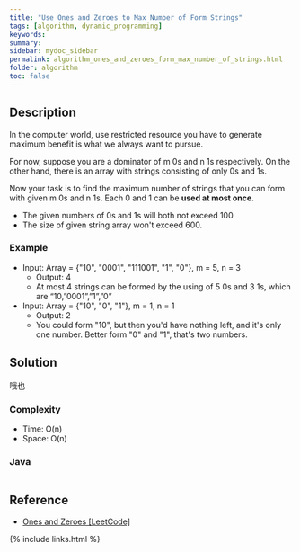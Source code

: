 ```yaml
---
title: "Use Ones and Zeroes to Max Number of Form Strings"
tags: [algorithm, dynamic_programming]
keywords:
summary:
sidebar: mydoc_sidebar
permalink: algorithm_ones_and_zeroes_form_max_number_of_strings.html
folder: algorithm
toc: false
---
```


## Description
In the computer world, use restricted resource you have to generate maximum benefit is what we always want to pursue.

For now, suppose you are a dominator of m 0s and n 1s respectively. On the other hand, there is an array with strings consisting of only 0s and 1s.

Now your task is to find the maximum number of strings that you can form with given m 0s and n 1s. Each 0 and 1 can be **used at most once**.
* The given numbers of 0s and 1s will both not exceed 100
* The size of given string array won't exceed 600.

### Example
* Input: Array = {"10", "0001", "111001", "1", "0"}, m = 5, n = 3
  * Output: 4
  * At most 4 strings can be formed by the using of 5 0s and 3 1s, which are “10,”0001”,”1”,”0”
* Input: Array = {"10", "0", "1"}, m = 1, n = 1
  * Output: 2
  * You could form "10", but then you'd have nothing left, and it's only one number. Better form "0" and "1", that's two numbers.

## Solution
哦也

### Complexity
* Time: O(n)
* Space: O(n)

### Java
```java

```

## Reference
* [Ones and Zeroes [LeetCode]](https://leetcode.com/problems/ones-and-zeroes/description/)

{% include links.html %}
